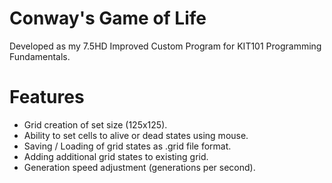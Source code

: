 # Conway's Game of Life
Developed as my 7.5HD Improved Custom Program for KIT101 Programming Fundamentals.

# Features
* Grid creation of set size (125x125).
* Ability to set cells to alive or dead states using mouse.
* Saving / Loading of grid states as .grid file format.
* Adding additional grid states to existing grid.
* Generation speed adjustment (generations per second).
